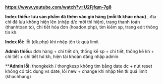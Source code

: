**https://www.youtube.com/watch?v=U2Fjfqm-7g8**

**Index thiếu:**  **lưu sản phẩm đã thêm vào giỏ hàng (mỗi tk khác nhau)** , 
        địa chỉ đã lưu không hiện lên (nhập d/c mới thì hiện), 
        trang thanh toán (thanhtoan.tc), 
        chi tiết hóa đơn (hoadon.php),
        tìm kiếm sp, trang edit thông tin kh
       
        
**Index lỗi:** lỗi (dk.php) khi nhập tên tk quá limit
        
**Admin thiếu:** đơn hàng + chi tiết dh,
             thống kế sp + chi tiết,
             thống kê kh + chi tiết + chi tiết hd kh,
             hiện tài khoản đăng nhập admin

****Admin lỗi:** thongkekh / thongkesp không tìm bằng date dc + nút reset không có tác dụng vs date,
lỗi new + change khi nhập tên tk quá limit (khachhang)



            
            
